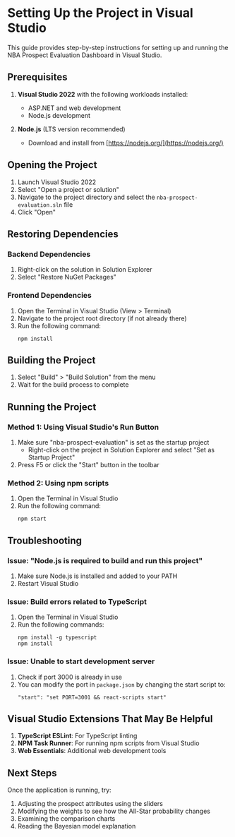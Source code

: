 # Setting Up the Project in Visual Studio

This guide provides step-by-step instructions for setting up and running the NBA Prospect Evaluation Dashboard in Visual Studio.

## Prerequisites

1. **Visual Studio 2022** with the following workloads installed:
   - ASP.NET and web development
   - Node.js development

2. **Node.js** (LTS version recommended)
   - Download and install from [https://nodejs.org/](https://nodejs.org/)

## Opening the Project

1. Launch Visual Studio 2022
2. Select "Open a project or solution"
3. Navigate to the project directory and select the `nba-prospect-evaluation.sln` file
4. Click "Open"

## Restoring Dependencies

### Backend Dependencies

1. Right-click on the solution in Solution Explorer
2. Select "Restore NuGet Packages"

### Frontend Dependencies

1. Open the Terminal in Visual Studio (View > Terminal)
2. Navigate to the project root directory (if not already there)
3. Run the following command:
   ```
   npm install
   ```

## Building the Project

1. Select "Build" > "Build Solution" from the menu
2. Wait for the build process to complete

## Running the Project

### Method 1: Using Visual Studio's Run Button

1. Make sure "nba-prospect-evaluation" is set as the startup project
   - Right-click on the project in Solution Explorer and select "Set as Startup Project"
2. Press F5 or click the "Start" button in the toolbar

### Method 2: Using npm scripts

1. Open the Terminal in Visual Studio
2. Run the following command:
   ```
   npm start
   ```

## Troubleshooting

### Issue: "Node.js is required to build and run this project"

1. Make sure Node.js is installed and added to your PATH
2. Restart Visual Studio

### Issue: Build errors related to TypeScript

1. Open the Terminal in Visual Studio
2. Run the following commands:
   ```
   npm install -g typescript
   npm install
   ```

### Issue: Unable to start development server

1. Check if port 3000 is already in use
2. You can modify the port in `package.json` by changing the start script to:
   ```
   "start": "set PORT=3001 && react-scripts start"
   ```

## Visual Studio Extensions That May Be Helpful

1. **TypeScript ESLint**: For TypeScript linting
2. **NPM Task Runner**: For running npm scripts from Visual Studio
3. **Web Essentials**: Additional web development tools

## Next Steps

Once the application is running, try:

1. Adjusting the prospect attributes using the sliders
2. Modifying the weights to see how the All-Star probability changes
3. Examining the comparison charts
4. Reading the Bayesian model explanation
